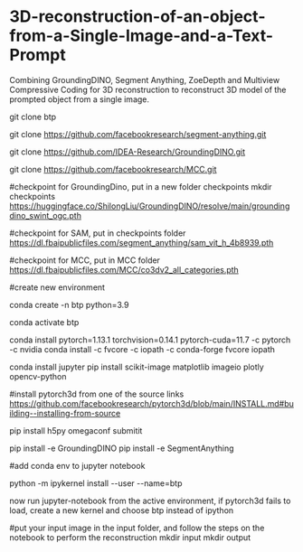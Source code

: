 # 3D-reconstruction-of-an-object-from-a-Single-Image-and-a-Text-Prompt
Combining GroundingDINO, Segment Anything, ZoeDepth and Multiview Compressive Coding for 3D reconstruction to reconstruct 3D model of the prompted object from a single image.

git clone btp

git clone https://github.com/facebookresearch/segment-anything.git

git clone https://github.com/IDEA-Research/GroundingDINO.git

git clone https://github.com/facebookresearch/MCC.git

#checkpoint for GroundingDino, put in a new folder checkpoints
mkdir checkpoints
https://huggingface.co/ShilongLiu/GroundingDINO/resolve/main/groundingdino_swint_ogc.pth

#checkpoint for SAM, put in checkpoints folder
https://dl.fbaipublicfiles.com/segment_anything/sam_vit_h_4b8939.pth

#checkpoint for MCC, put in MCC folder
https://dl.fbaipublicfiles.com/MCC/co3dv2_all_categories.pth

#create new environment

conda create -n btp python=3.9

conda activate btp

conda install pytorch=1.13.1 torchvision=0.14.1 pytorch-cuda=11.7 -c pytorch -c nvidia
conda install -c fvcore -c iopath -c conda-forge fvcore iopath


conda install jupyter
pip install scikit-image matplotlib imageio plotly opencv-python

#install pytorch3d from one of the source links
https://github.com/facebookresearch/pytorch3d/blob/main/INSTALL.md#building--installing-from-source

pip install h5py omegaconf submitit

pip install -e GroundingDINO
pip install -e SegmentAnything

#add conda env to jupyter notebook

python -m ipykernel install --user --name=btp

now run jupyter-notebook from the active environment, if pytorch3d fails to load, create a new kernel and choose btp instead of ipython

#put your input image in the input folder, and follow the steps on the notebook to perform the reconstruction
mkdir input
mkdir output

